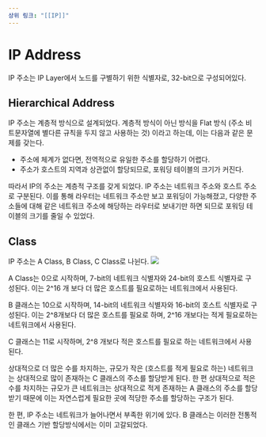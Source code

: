 ```yaml
---
상위 링크: "[[IP]]"
---
```

# IP Address
IP 주소는 IP Layer에서 노드를 구별하기 위한 식별자로, 32-bit으로 구성되어있다. 

## Hierarchical Address
IP 주소는 계층적 방식으로 설계되었다. 계층적 방식이 아닌 방식을 Flat 방식 (주소 비트문자열에 별다른 규칙을 두지 않고 사용하는 것) 이라고 하는데, 이는 다음과 같은 문제를 갖는다.

* 주소에 체계가 없다면, 전역적으로 유일한 주소를 할당하기 어렵다.
* 주소가 호스트의 지역과 상관없이 할당되므로, 포워딩 테이블의 크기가 커진다.

따라서 IP의 주소는 계층적 구조를 갖게 되었다. IP 주소는 네트워크 주소와 호스트 주소로 구분된다. 이를 통해 라우터는  네트워크 주소만 보고 포워딩이 가능해졌고, 다양한 주소들에 대해 같은 네트워크 주소에 해당하는 라우터로 보내기만 하면 되므로 포워딩 테이블의 크기를 줄일 수 있었다.

## Class
IP 주소는 A Class, B Class, C Class로 나뉜다.
![](https://i.imgur.com/dIBJOlH.png)

A Class는 0으로 시작하며, 7-bit의 네트워크 식별자와 24-bit의 호스트 식별자로 구성된다. 이는 2\^16 개 보다 더 많은 호스트를 필요로하는 네트워크에서 사용된다.

B 클래스는 10으로 시작하며, 14-bit의 네트워크 식별자와 16-bit의 호스트 식별자로 구성된다. 이는 2^8개보다 더 많은 호스트를 필요로 하며, 2^16 개보다는 적게 필요로하는 네트워크에서 사용된다.

C 클래스는 11로 시작하며, 2^8 개보다 적은 호스트를 필요로 하는 네트워크에서 사용된다.

상대적으로 더 많은 수를 차지하는, 규모가 작은 (호스트를 적게 필요로 하는) 네트워크는 상대적으로 많이 존재하는 C 클래스의 주소를 할당받게 된다. 한 편 상대적으로 적은 수를 차지하는 규모가 큰 네트워크는 상대적으로 적게 존재하는 A 클래스의 주소를 할당받기 때문에 이는 자연스럽게 필요한 곳에 적당한 주소를 할당하는 구조가 된다.

한 편, IP 주소는 네트워크가 늘어나면서 부족한 위기에 있다. B 클래스는 이러한 전통적인 클래스 기반 할당방식에서는 이미 고갈되었다.